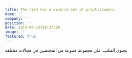 ```yaml
---
title: The firm has a diverse set of practitioners
name: ''
company: ''
position: ''
date: 2023-06-13T20:27:00
image: ''
featured: true
---
```

يحتوي المكتب على مجموعة متنوعة من المختصين في مجالات مختلفة
